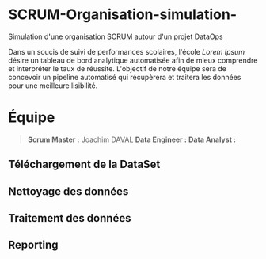 # SCRUM-Organisation-simulation-
Simulation d'une organisation SCRUM autour d'un projet DataOps

Dans un soucis de suivi de performances scolaires, l'école _Lorem Ipsum_ désire un tableau de bord analytique automatisée afin de mieux comprendre et interpréter le taux de réussite. 
L'objectif de notre équipe sera de concevoir un pipeline automatisé qui récupèrera et traitera les données pour une meilleure lisibilité. 

# Équipe

> **Scrum Master :** Joachim DAVAL
> **Data Engineer :**
> **Data Analyst :** 


## Téléchargement de la DataSet
>

## Nettoyage des données

## Traitement des données

## Reporting
